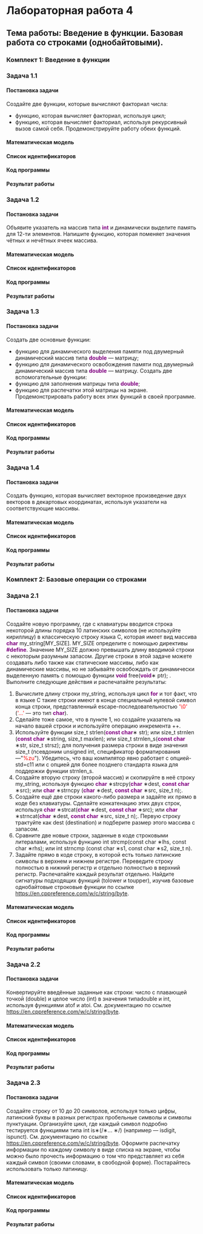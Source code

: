 # Лабораторная работа 4
## Тема работы: Введение в функции. Базовая работа со строками (однобайтовыми).
### Комплект 1: Введение в функции
### Задача 1.1
#### Постановка задачи
Создайте две функции, которые вычисляют факториал числа:
- функцию, которая вычисляет факториал, используя цикл;
- функцию, которая вычисляет факториал, используя рекурсивный вызов самой себя.
Продемонстрируйте работу обеих функций.
#### Математическая модель
#### Список идентификаторов
#### Код программы
#### Результат работы

### Задача 1.2
#### Постановка задачи
 Объявите указатель на массив типа <span style='color: purple; font-weight: 700'>int</span> и динамически выделите память для 12-ти элементов. Напишите функцию, которая поменяет значения чётных и нечётных ячеек массива.
#### Математическая модель
#### Список идентификаторов
#### Код программы
#### Результат работы

### Задача 1.3
#### Постановка задачи
Создать две основные функции:
- функцию для динамического выделения памяти под двумерный
динамический массив типа <span style='color: purple; font-weight: 700'>double</span> — матрицу;
- функцию для динамического освобождения памяти под двумерный динамический массив типа <span style='color: purple; font-weight: 700'>double</span> — матрицу.
Создать две вспомогательные функции:
- функцию для заполнения матрицы типа <span style='color: purple; font-weight: 700'>double</span>;
- функцию для распечатки этой матрицы на экране.
Продемонстрировать работу всех этих функций в своей программе.
#### Математическая модель
#### Список идентификаторов
#### Код программы
#### Результат работы

### Задача 1.4
#### Постановка задачи
Создать функцию, которая вычисляет векторное произведение двух
векторов в декартовых координатах, используя указатели на соответствующие массивы.
#### Математическая модель
#### Список идентификаторов
#### Код программы
#### Результат работы

### Комплект 2: Базовые операции со строками
### Задача 2.1
#### Постановка задачи
Создайте новую программу, где с клавиатуры вводится строка некоторой длины порядка 10 латинских символов (не используйте кириллицу) в классическую строку языка C, которая имеет вид массива <span style='color: purple; font-weight: 700'>char</span> my_string[MY_SIZE]. MY_SIZE определите с помощью директивы <span style='color: purple; font-weight: 700'>#define</span>. Значение MY_SIZE должно превышать длину вводимой строки с некоторым разумным запасом. Другие строки в этой задаче можете создавать либо также как статические массивы, либо как динамические массивы, но не забывайте освобождать от динамически
выделенную память с помощью функции <span style='color: purple; font-weight: 700'>void</span> free(<span style='color: purple; font-weight: 700'>void</span>∗ ptr); .
Выполните следующие действия и распечатайте результаты:
1.  Вычислите длину строки my_string, используя цикл <span style='color: purple; font-weight: 700'>for</span> и тот
факт, что в языке C такие строки имеют в конце специальный нулевой символ конца строки, представленный escape-последовательностью <span style='color: red; font-weight: 400'>'\0'</span> (<span style='color: red; font-weight: 400'>'...'</span> — это тип <span style='color: purple; font-weight: 700'>char</span>).
2. Сделайте тоже самое, что в пункте 1, но создайте указатель на
начало вашей строки и используйте операцию инкремента ++.
3. Используйте функции size_t strlen(<span style='color: purple; font-weight: 700'>const char</span>∗ str); или size_t strnlen (<span style='color: purple; font-weight: 700'>const char</span> ∗string, size_t maxlen); или size_t strnlen_s(<span style='color: purple; font-weight: 700'>const char</span> ∗str, size_t strsz); для получения размера строки в виде значения size_t (псевдоним unsigned int, спецификатор форматирования —"<span style='color: red; font-weight: 400'>%zu</span>"). Убедитесь, что ваш компилятор явно работает с опцией-std=c11 или с опцией для более позднего стандарта языка для поддержки функции strnlen_s.
4. Создайте вторую строку (второй массив) и скопируйте в неё строку my_string, используя функцию <span style='color: purple; font-weight: 700'>char</span> ∗strcpy(<span style='color: purple; font-weight: 700'>char</span> ∗dest, <span style='color: purple; font-weight: 700'>const char</span> ∗src); или <span style='color: purple; font-weight: 700'>char</span> ∗strncpy (<span style='color: purple; font-weight: 700'>char</span> ∗dest, <span style='color: purple; font-weight: 700'>const char</span> ∗src, size_t n);.
5. Создайте ещё две строки какого-либо размера и задайте их прямо
в коде без клавиатуры. Сделайте конкатенацию этих двух строк,
используя <span style='color: purple; font-weight: 700'>char</span> ∗strcat(<span style='color: purple; font-weight: 700'>char</span> ∗dest, <span style='color: purple; font-weight: 700'>const char</span> ∗src); или <span style='color: purple; font-weight: 700'>char</span> ∗strncat(<span style='color: purple; font-weight: 700'>char</span> ∗dest, <span style='color: purple; font-weight: 700'>const char</span> ∗src, size_t n);. Первую строку трактуйте как dest (destination) и подберите размер этого массива с запасом.
6. Сравните две новые строки, заданные в коде строковыми литералами, используя функцию int strcmp(const char ∗lhs, const char ∗rhs); или int strncmp (const char ∗s1, const char ∗s2, size_t n).
7. Задайте прямо в коде строку, в которой есть только латинские
символы в верхнем и нижнем регистре. Переведите строку полностью в нижний регистр и отдельно полностью в верхний регистр. Распечатайте каждый результат отдельно. Найдите сигнатуры подходящих функций (tolower и toupper), изучив базовые
однобайтовые строковые функции по ссылке
https://en.cppreference.com/w/c/string/byte.
#### Математическая модель
#### Список идентификаторов
#### Код программы
#### Результат работы

### Задача 2.2
#### Постановка задачи
Конвертируйте введённые заданные как строки: число с плавающей
точкой (double) и целое число (int) в значения типаdouble и int, используя функциями atof и atoi. См. документацию по ссылке
https://en.cppreference.com/w/c/string/byte.
#### Математическая модель
#### Список идентификаторов
#### Код программы
#### Результат работы

### Задача 2.3
#### Постановка задачи
Создайте строку от 10 до 20 символов, используя только цифры, латинский буквы в разных регистрах пробельные символы и символы
пунктуации. Организуйте цикл, где каждый символ подробно тестируется функциями типа int is∗(/∗... ∗/) (например — isdigit,
ispunct). См. документацию по ссылке https://en.cppreference.com/w/c/string/byte. Оформите распечатку информации по каждому символу в виде списка на экране, чтобы можно было прочесть информацию о том что представляет из себя каждый символ (своими словами, в свободной форме). Постарайтесь использовать только латиницу.
#### Математическая модель
#### Список идентификаторов
#### Код программы
#### Результат работы